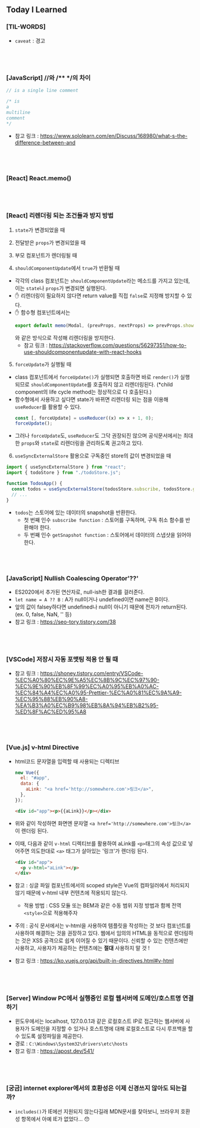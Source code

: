 ## Today I Learned

### [TIL-WORDS]

- `caveat` : 경고

## <br />

### [JavaScript] //와 /\*\* \*/의 차이

```javascript
// is a single line comment

/* is 
a 
multiline 
comment
*/
```

- 참고 링크 : https://www.sololearn.com/en/Discuss/168980/what-s-the-difference-between-and

## <br />

### [React] React.memo()

## <br />

### [React] 리렌더링 되는 조건들과 방지 방법

1. `state`가 변경되었을 때

2. 전달받은 `props`가 변경되었을 때

3. 부모 컴포넌트가 렌더링될 때

4. `shouldComponentUpdate`에서 `true`가 반환될 때

- 각각의 class 컴포넌트는 `shouldComponentUpdate`라는 메소드를 가지고 있는데, 이는 `state`나 `props`가 변경되면 실행된다.
- ✋ 리렌더링이 필요하지 않다면 return value를 직접 `false`로 지정해 방지할 수 있다.
- ✋ 함수형 컴포넌트에서는
  ```javascript
  export default memo(Modal, (prevProps, nextProps) => prevProps.show === nextProps.show);
  ```
  와 같은 방식으로 작성해 리렌더링을 방지한다.
  - 참고 링크 : https://stackoverflow.com/questions/56297351/how-to-use-shouldcomponentupdate-with-react-hooks

5. `forceUpdate`가 실행될 때

- class 컴포넌트에서 `forceUpdate()`가 실행되면 호출하면 바로 `render()`가 실행되므로 `shouldComponentUpdate`를 호출하지 않고 리렌더링된다. (\*child component의 life cycle method는 정상적으로 다 호출된다.)
- 함수형에서 사용하고 싶다면 state가 바뀌면 리렌더링 되는 점을 이용해 `useReducer`를 활용할 수 있다.
  ```javascript
  const [, forceUpdate] = useReducer((x) => x + 1, 0);
  forceUpdate();
  ```
- 그러나 `forceUpdate`도, `useReducer`도 그닥 권장되진 않으며 공식문서에서는 최대한 `props`와 `state`로 리렌더링을 관리하도록 권고하고 있다.

6. `useSyncExternalStore` 활용으로 구독중인 store의 값이 변경되었을 때

```javascript
import { useSyncExternalStore } from "react";
import { todoStore } from "./todoStore.js";

function TodosApp() {
  const todos = useSyncExternalStore(todosStore.subscribe, todosStore.getSnapshot);
  // ...
}
```

- `todos`는 스토어에 있는 데이터의 snapshot을 반환한다.
  - 첫 번째 인수 `subscribe function` : 스토어를 구독하며, 구독 취소 함수를 반환해야 한다.
  - 두 번째 인수 `getSnapshot function` : 스토어에서 데이터의 스냅샷을 읽어야 한다.

## <br />

### [JavaScript] Nullish Coalescing Operator'??'

- ES2020에서 추가된 연산자로, null-ish한 결과를 걸러준다.
- `let name = A ?? B` : A가 null이거나 undefined이면 name은 B이다.
- 앞의 값이 falsey하다면 undefined나 null이 아니기 때문에 전자가 return된다. (ex. 0, false, NaN, '' 등)
- 참고 링크 : https://seo-tory.tistory.com/38

## <br />

### [VSCode] 저장시 자동 포맷팅 적용 안 될 때

- 참고 링크 : https://shoney.tistory.com/entry/VSCode-%EC%A0%80%EC%9E%A5%EC%8B%9C%EC%97%90-%EC%9E%90%EB%8F%99%EC%A0%95%EB%A0%AC-%EC%84%A4%EC%A0%95-Prettier-%EC%A0%81%EC%9A%A9-%EC%95%88%EB%90%A8-%EA%B3%A0%EC%B9%98%EB%8A%94%EB%B2%95-%ED%8F%AC%ED%95%A8

## <br />

### [Vue.js] v-html Directive

- html코드 문자열을 입력할 때 사용되는 디렉티브

  ```js
  new Vue({
    el: "#app",
    data: {
      aLink: "<a href='http://somewhere.com'>링크</a>",
    },
  });
  ```

  ```html
  <div id="app"><p>{{aLink}}</p></div>
  ```

- 위와 같이 작성하면 화면엔 문자열 `<a href='http://somewhere.com'>링크</a>`이 렌더링 된다.
- 이때, 다음과 같이 `v-html` 디렉티브를 활용하여 aLink를 `<p>`태그의 속성 값으로 넣어주면 의도한대로 `<a>` 태그가 살아있는 '링크'가 렌더링 된다.

  ```html
  <div id="app">
    <p v-html="aLink"></p>
  </div>
  ```

- 참고 : 싱글 파일 컴포넌트에서의 scoped style은 Vue의 컴파일러에서 처리되지 않기 때문에 v-html 내부 컨텐츠에 적용되지 않는다.
  - 적용 방법 : CSS 모듈 또는 BEM과 같은 수동 범위 지정 방법과 함께 전역 `<style>`으로 적용해주자
- 주의 : 공식 문서에서는 v-html을 사용하여 템플릿을 작성하는 것 보다 컴포넌트를 사용하여 해결하는 것을 권장하고 있다. 웹에서 임의의 HTML을 동적으로 렌더링하는 것은 XSS 공격으로 쉽게 이어질 수 있기 때문이다. 신뢰할 수 있는 컨텐츠에만 사용하고, 사용자가 제공하는 컨텐츠에는 <b>절대</b> 사용하지 말 것 !
- 참고 링크 : https://ko.vuejs.org/api/built-in-directives.html#v-html

## <br />

### [Server] Window PC에서 실행중인 로컬 웹서버에 도메인/호스트명 연결하기

- 윈도우에서는 localhost, 127.0.0.1과 같은 로컬호스트 IP로 접근하는 웹서버에 사용자가 도메인을 지정할 수 있거나 호스트명에 대해 로컬호스트로 다시 루프백을 할 수 있도록 설정파일을 제공한다.
- 경로 : `C:\Windows\System32\drivers\etc\hosts`
- 참고 링크 : https://apost.dev/541/

## <br />

### [궁금] internet explorer에서의 호환성은 이제 신경쓰지 않아도 되는걸까?

- `includes()`가 IE에선 지원되지 않는다길래 MDN문서를 찾아보니, 브라우저 호환성 항목에서 아예 IE가 없었다... 😯
